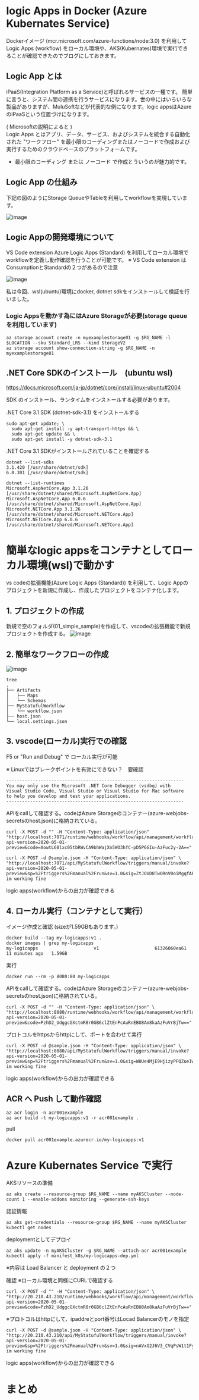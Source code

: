 # logic Apps in Docker (Azure Kubernates Service)

Dockerイメージ (mcr.microsoft.com/azure-functions/node:3.0) を利用して Logic Apps (workflow) をローカル環境や、AKS(Kubernates)環境で実行できることが確認できたのでブログにしておきます。

## Logic App とは

iPaaS(Integration Platform as a Service)と呼ばれるサービスの一種です。
簡単に言うと、システム間の連携を行うサービスになります。世の中にはいろいろな製品がありますが、MuluSoftなどが代表的な例になります。logic appsはAzureのiPaaSという位置づけになります。


( Microsoftの説明によると )  
Logic Apps とはアプリ、データ、サービス、およびシステムを統合する自動化された "ワークフロー" を最小限のコーディングまたはノーコードで作成および実行するためのクラウドベースのプラットフォームです。


* 最小限のコーディング または ノーコード で作成とういうのが魅力的です。

## Logic App の仕組み
下記の図のようにStorage QueueやTableを利用してworkflowを実現しています。

![image](./img/logicapps_in_docker.png)


## Logic Appの開発環境について

VS Code extension Azure Logic Apps (Standard)  を利用してローカル環境で workflowを定義し動作確認を行うことが可能です。
※ VS Code extension は ConsumptionとStandardの２つがあるので注意

![image](./img/vscode_ext_logicapp.PNG)

私は今回、wsl(ubuntu)環境にdocker, dotnet sdkをインストールして検証を行いました。  


### Logic Appsを動かす為にはAzure Storageが必要(storage queueを利用しています)  
```
az storage account create -n myexamplestorage01 -g $RG_NAME -l $LOCATION --sku Standard_LRS --kind StorageV2
az storage account show-connection-string -g $RG_NAME -n myexamplestorage01
```

## .NET Core SDKのインストール　(ubuntu wsl)

https://docs.microsoft.com/ja-jp/dotnet/core/install/linux-ubuntu#2004

SDK のインストール、ランタイムをインストールする必要があります。

.NET Core 3.1 SDK (dotnet-sdk-3.1) をインストールする
```
sudo apt-get update; \
  sudo apt-get install -y apt-transport-https && \
  sudo apt-get update && \
  sudo apt-get install -y dotnet-sdk-3.1
```

.NET Core 3.1 SDKがインストールされていることを確認する
```
dotnet --list-sdks
3.1.420 [/usr/share/dotnet/sdk]
6.0.301 [/usr/share/dotnet/sdk]

dotnet --list-runtimes
Microsoft.AspNetCore.App 3.1.26 [/usr/share/dotnet/shared/Microsoft.AspNetCore.App]
Microsoft.AspNetCore.App 6.0.6 [/usr/share/dotnet/shared/Microsoft.AspNetCore.App]
Microsoft.NETCore.App 3.1.26 [/usr/share/dotnet/shared/Microsoft.NETCore.App]
Microsoft.NETCore.App 6.0.6 [/usr/share/dotnet/shared/Microsoft.NETCore.App]
```

# 簡単なlogic appsをコンテナとしてローカル環境(wsl)で動かす

vs codeの拡張機能(Azure Logic Apps (Standard)) を利用して、Logic Appのプロジェクトを新規に作成し、作成したプロジェクトをコンテナ化します。


## 1. プロジェクトの作成
新規で空のフォルダ(01_simple_sample)を作成して、vscodeの拡張機能で新規プロジェクトを作成する。
![image](./img/create-new-logicapps-project.PNG)

## 2. 簡単なワークフローの作成 
![image](./img/workflow-designer.PNG)

```
tree 
.
├── Artifacts
│   ├── Maps
│   └── Schemas
├── MyStatufulWorkflow
│   └── workflow.json
├── host.json
└── local.settings.json
```


## 3. vscode(ローカル)実行での確認

F5 or "Run and Debug" で ローカル実行が可能

※ Linuxではブレークポイントを有効にできない？　要確認
```
-------------------------------------------------------------------
You may only use the Microsoft .NET Core Debugger (vsdbg) with
Visual Studio Code, Visual Studio or Visual Studio for Mac software
to help you develop and test your applications.
-------------------------------------------------------------------
```

APIをcallして確認する。codeはAzure Storageのコンテナー(azure-webjobs-secretsのhost.json)に格納されている。

```
curl -X POST -d "" -H "Content-Type: application/json" "http://localhost:7071/runtime/webhooks/workflow/api/management/workflows/MyStatufulWorkflow/triggers/manual/listCallbackUrl?api-version=2020-05-01-preview&code=AowtL60lxc05tbRWvCA9bhWajXn5WO3hfC-pD5P6GIu-AzFuc2y-2A=="
```

```
curl -X POST -d @sample.json -H "Content-Type: application/json" \
"http://localhost:7071/api/MyStatufulWorkflow/triggers/manual/invoke?api-version=2020-05-01-preview&sp=%2Ftriggers%2Fmanual%2Frun&sv=1.0&sig=ZtJOVD8TwORnV0oiMgqfAFO3RB2lQZecMatXFKXmQTA"
im working fine
```

logic apps(workflow)からの出力が確認できる

## 4. ローカル実行（コンテナとして実行）

イメージ作成と確認 (sizeが1.59GBもあります。)
```
docker build --tag my-logicapps:v1 .
docker images | grep my-logicapps
my-logicapps                     v1                     61326060ea61   11 minutes ago   1.59GB
```

実行
```
docker run --rm -p 8080:80 my-logicapps
```

APIをcallして確認する。codeはAzure Storageのコンテナー(azure-webjobs-secretsのhost.json)に格納されている。
```
curl -X POST -d "" -H "Content-Type: application/json" \
"http://localhost:8080/runtime/webhooks/workflow/api/management/workflows/MyStatufulWorkflow/triggers/manual/listCallbackUrl?api-version=2020-05-01-preview&code=PzhD2_UdggcGXctmR8r0GB6clZtEnPcAuRnEBU8Am8kaAzFuVrBjTw=="
```

プロトコルをhttpsからhttpにして、ポートを合わせて実行
```
curl -X POST -d @sample.json -H "Content-Type: application/json" \
"http://localhost:8080/api/MyStatufulWorkflow/triggers/manual/invoke?api-version=2020-05-01-preview&sp=%2Ftriggers%2Fmanual%2Frun&sv=1.0&sig=W0Ue4MjE9HjizyPFQZueIwWC2IF6pNLa9UowbPFYlng"
im working fine
```
logic apps(workflow)からの出力が確認できる

## ACR へ Push して動作確認
```
az acr login -n acr001example
az acr build -t my-logicapps:v1 -r acr001example .
```

pull
```
docker pull acr001example.azurecr.io/my-logicapps:v1
```

# Azure Kubernates Service で実行
AKSリソースの準備
```
az aks create --resource-group $RG_NAME --name myAKSCluster --node-count 1 --enable-addons monitoring --generate-ssh-keys
```

認証情報
```
az aks get-credentials --resource-group $RG_NAME --name myAKSCluster
kubectl get nodes
```

deploymentとしてデプロイ
```
az aks update -n myAKSCluster -g $RG_NAME --attach-acr acr001example
kubectl apply -f manifest_k8s/my-logicapps-dep.yml
```
※内容は Load Balancer と deployment の２つ

確認 ※ローカル環境と同様にCURLで確認する
```
curl -X POST -d "" -H "Content-Type: application/json" \
"http://20.210.43.210/runtime/webhooks/workflow/api/management/workflows/MyStatufulWorkflow/triggers/manual/listCallbackUrl?api-version=2020-05-01-preview&code=PzhD2_UdggcGXctmR8r0GB6clZtEnPcAuRnEBU8Am8kaAzFuVrBjTw=="
```

※プロトコルはhttpにして、ipaddreとport番号はLocad Balancerのモノを指定
```
curl -X POST -d @sample.json -H "Content-Type: application/json" \
"http://20.210.43.210/api/MyStatufulWorkflow/triggers/manual/invoke?api-version=2020-05-01-preview&sp=%2Ftriggers%2Fmanual%2Frun&sv=1.0&sig=nAVxG2J6V3_CVqPsW1t1FyYgGO_zMB_ivbdyvf62BbI"
im working fine
```
logic apps(workflow)からの出力が確認できる

# まとめ
